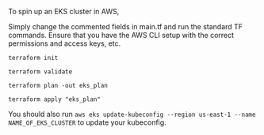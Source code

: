 To spin up an EKS cluster in AWS,

Simply change the commented fields in main.tf and run the standard TF commands. Ensure that you have the AWS CLI setup with the correct permissions and access keys, etc.

`terraform init`

`terraform validate`

`terraform plan -out eks_plan`

`terraform apply "eks_plan"`

You should also run `aws eks update-kubeconfig --region us-east-1 --name NAME_OF_EKS_CLUSTER` to update your kubeconfig.
